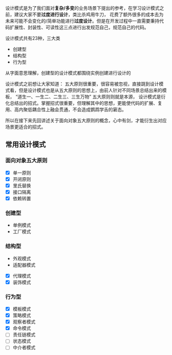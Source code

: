 设计模式是为了我们面对**复杂/多变**的业务场景下提出的参考，在学习设计模式之前，建议大家不要**过度进行设计**，类比杀鸡用牛刀， 花费了额外很多的成本去为未来可能不会变化的/简单功能进行**过度设计**。但是在开发过程中一直需要秉持代码扩展性、封装性、可读性这三点进行出发规范自己，规范自己的代码。

设计模式共有23种，三大类

- 创建型
- 结构型
- 行为型

从字面意思理解，创建型的设计模式都围绕实例创建进行设计的

设计模式之前想让大家知道： 五大原则很重要，很容易被忽视，直接跳到设计模式看，但是设计模式也是从五大原则的思想上，由前人针对不同场景总结出来的模板，  “道生一、一生二、二生三、三生万物”  五大原则则就是本源， 设计模式是衍化总结出的招式。掌握招式很重要，但理解其中的思想，更能使代码的扩展、复用、高内聚低耦合性上融会贯通，不会造成鹦鹉学舌的窘态。

所以在接下来先回讲述关于面向对象五大原则的概念，心中有剑，才能衍生出对应场景更适合的招式。

## 常用设计模式

### 面向对象五大原则

- [X] 单一原则
- [X] 开闭原则
- [X] 里氏替换
- [X] 接口隔离
- [X] 依赖转置

### 创建型

- 单例模式
- 工厂模式

### 结构型

- 外观模式
- 适配器模式
- [X] 代理模式
- [X] 装饰模式

### 行为型

- [X] 模板模式
- [X] 策略模式
- [X] 观察者模式
- [X] 命令模式
- [ ] 责任链模式
- [ ] 状态模式
- [ ] 中介者模式
